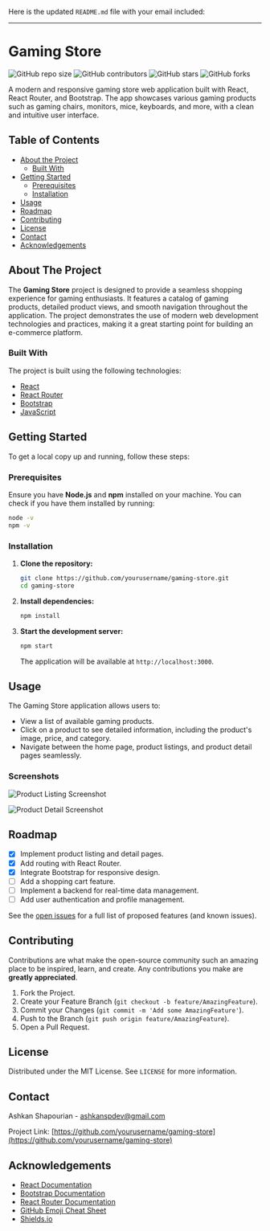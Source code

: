 Here is the updated `README.md` file with your email included:

---

# Gaming Store

![GitHub repo size](https://img.shields.io/github/repo-size/yourusername/gaming-store)
![GitHub contributors](https://img.shields.io/github/contributors/yourusername/gaming-store)
![GitHub stars](https://img.shields.io/github/stars/yourusername/gaming-store?style=social)
![GitHub forks](https://img.shields.io/github/forks/yourusername/gaming-store?style=social)

A modern and responsive gaming store web application built with React, React Router, and Bootstrap. The app showcases various gaming products such as gaming chairs, monitors, mice, keyboards, and more, with a clean and intuitive user interface.

## Table of Contents

- [About the Project](#about-the-project)
  - [Built With](#built-with)
- [Getting Started](#getting-started)
  - [Prerequisites](#prerequisites)
  - [Installation](#installation)
- [Usage](#usage)
- [Roadmap](#roadmap)
- [Contributing](#contributing)
- [License](#license)
- [Contact](#contact)
- [Acknowledgements](#acknowledgements)

## About The Project

The **Gaming Store** project is designed to provide a seamless shopping experience for gaming enthusiasts. It features a catalog of gaming products, detailed product views, and smooth navigation throughout the application. The project demonstrates the use of modern web development technologies and practices, making it a great starting point for building an e-commerce platform.

### Built With

The project is built using the following technologies:

- [React](https://reactjs.org/)
- [React Router](https://reactrouter.com/)
- [Bootstrap](https://getbootstrap.com/)
- [JavaScript](https://www.javascript.com/)

## Getting Started

To get a local copy up and running, follow these steps:

### Prerequisites

Ensure you have **Node.js** and **npm** installed on your machine. You can check if you have them installed by running:

```bash
node -v
npm -v
```

### Installation

1. **Clone the repository:**

   ```bash
   git clone https://github.com/yourusername/gaming-store.git
   cd gaming-store
   ```

2. **Install dependencies:**

   ```bash
   npm install
   ```

3. **Start the development server:**

   ```bash
   npm start
   ```

   The application will be available at `http://localhost:3000`.

## Usage

The Gaming Store application allows users to:

- View a list of available gaming products.
- Click on a product to see detailed information, including the product's image, price, and category.
- Navigate between the home page, product listings, and product detail pages seamlessly.

### Screenshots

![Product Listing Screenshot](public/screenshots/product-listing.png)

![Product Detail Screenshot](public/screenshots/product-detail.png)

## Roadmap

- [x] Implement product listing and detail pages.
- [x] Add routing with React Router.
- [x] Integrate Bootstrap for responsive design.
- [ ] Add a shopping cart feature.
- [ ] Implement a backend for real-time data management.
- [ ] Add user authentication and profile management.

See the [open issues](https://github.com/yourusername/gaming-store/issues) for a full list of proposed features (and known issues).

## Contributing

Contributions are what make the open-source community such an amazing place to be inspired, learn, and create. Any contributions you make are **greatly appreciated**.

1. Fork the Project.
2. Create your Feature Branch (`git checkout -b feature/AmazingFeature`).
3. Commit your Changes (`git commit -m 'Add some AmazingFeature'`).
4. Push to the Branch (`git push origin feature/AmazingFeature`).
5. Open a Pull Request.

## License

Distributed under the MIT License. See `LICENSE` for more information.

## Contact

Ashkan Shapourian - [ashkanspdev@gmail.com](mailto:ashkanspdev@gmail.com)

Project Link: [https://github.com/yourusername/gaming-store](https://github.com/yourusername/gaming-store)

## Acknowledgements

- [React Documentation](https://reactjs.org/docs/getting-started.html)
- [Bootstrap Documentation](https://getbootstrap.com/docs/5.0/getting-started/introduction/)
- [React Router Documentation](https://reactrouter.com/docs/en/v6)
- [GitHub Emoji Cheat Sheet](https://github.com/ikatyang/emoji-cheat-sheet)
- [Shields.io](https://shields.io/)

